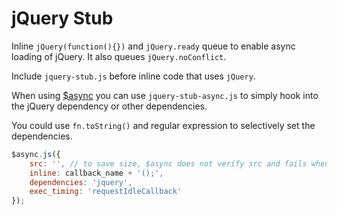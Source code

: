 # jQuery Stub

Inline `jQuery(function(){})` and `jQuery.ready` queue to enable async loading of jQuery. It also queues `jQuery.noConflict`.

Include `jquery-stub.js` before inline code that uses `jQuery`.

When using [$async](https://github.com/style-tools/async) you can use `jquery-stub-async.js` to simply hook into the jQuery dependency or other dependencies.

You could use `fn.toString()` and regular expression to selectively set the dependencies.

```javascript
$async.js({
    src: '', // to save size, $async does not verify src and fails when omitted.
    inline: callback_name + '();', 
    dependencies: 'jquery', 
    exec_timing: 'requestIdleCallback'
});
```